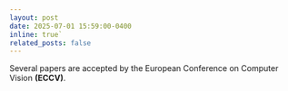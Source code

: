 ```yaml
---
layout: post
date: 2025-07-01 15:59:00-0400
inline: true`
related_posts: false
---
```

Several papers are accepted by the European Conference on Computer Vision **(ECCV)**.
